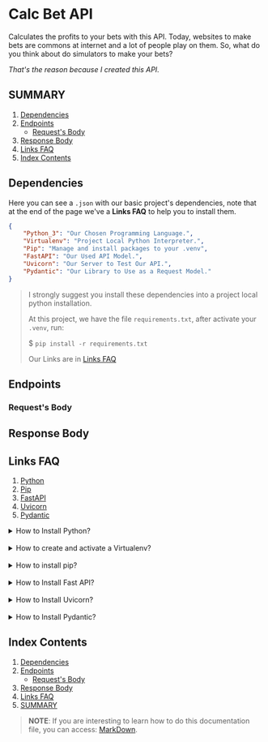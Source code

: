 # Calc Bet API
Calculates the profits to your bets with this API. Today, websites to make bets are commons
at internet and a lot of people play on them. So, what do you think about do simulators to
make your bets? 

*That's the reason because I created this API.*

## SUMMARY
1. [Dependencies](#dependencies)
2. [Endpoints](#endpoints)
   * [Request's Body](#requests-body)
3. [Response Body](#requests-body)
4. [Links FAQ](#links-faq)
5. [Index Contents](#index-contents)

## Dependencies
Here you can see a `.json` with our basic project's dependencies, note that at the end of the
page we've a **Links FAQ** to help you to install them.

```json
{
    "Python_3": "Our Chosen Programming Language.",
    "Virtualenv": "Project Local Python Interpreter.",
    "Pip": "Manage and install packages to your .venv",
    "FastAPI": "Our Used API Model.",
    "Uvicorn": "Our Server to Test Our API.",
    "Pydantic": "Our Library to Use as a Request Model."
}
```

> I strongly suggest you install these dependencies into a project local python installation.
> 
> At this project, we have the file `requirements.txt`, after activate your `.venv`, run:
> 
> $ `pip install -r requirements.txt`
>
> Our Links are in [Links FAQ](#links-faq)

## Endpoints

### Request's Body

## Response Body

## Links FAQ

1. [Python](https://www.python.org/)
2. [Pip](https://pypi.org/project/pip/)
3. [FastAPI](https://fastapi.tiangolo.com/)
4. [Uvicorn](https://www.uvicorn.org/)
5. [Pydantic](https://docs.pydantic.dev/)

<details>
    <summary>How to Install Python?</summary>
    <p>
        If you use a Linux based system, it's possible to you have python installed.
    </p>
    <details>
        <summary>Windows</summary>
        <p>
            Find Here: 
            <a href="https://www.python.org/downloads/windows/">
                Link
            </a>
        </p>
    </details>
    <details>
        <summary>MacOS</summary>
        <p>
            Find Here: 
            <a href="https://www.python.org/downloads/macos/">
                Link
            </a>
        </p>
    </details>
    <details>
        <summary>Other</summary>
        <p>
            Find Here: 
            <a href="https://www.python.org/downloads/other/">
                Link
            </a>
        </p>
    </details>
</details>
<br>
<details>
    <summary>How to create and activate a Virtualenv?</summary>
    <details>
            <summary>Pycharm</summary>
            <p>
                <a href="https://www.jetbrains.com/help/pycharm/creating-virtual-environment.html">
                    Create Venv
                </a>
            </p>
            <p>
                Auto-activate.
            </p>
        </details>
    <details>
            <summary>Generate (Python docs)</summary>
            <p>
                <a href="https://docs.python.org/3/library/venv.html">
                    Generate Venv
                </a>
            </p>
        </details>
    <details>
        <summary>With Pip</summary>
        <p>
            <code>pip install virtualenv</code>
        </p>
    </details>
    <details>
        <summary>Activate</summary>
        <details>
            <summary>Linux and MacOS</summary>
            <p>
                <code>. venv/bin/activate</code> or
                <code>source venv/bin/activate</code>
            </p>
        </details>
        <details>
            <summary>Windows</summary>
            <p>
                <code>. venv/Scripts/Activate</code> or
                <code>source venv/Scripts/Activate</code>
            </p>
        </details>
    </details>
    <details>
        <summary>Deactivate</summary>
        <p>
            Just type <code>deactivate</code>
        </p>
    </details>
</details>
<br>
<details>
    <summary>How to install pip?</summary>
    <p>
        By default, <code>pip</code> is installed together python.
    </p>
</details>
<br>
<details>
    <summary>How to Install Fast API?</summary>
    <p>
        <code>pip install fastapi</code>
    </p>
</details>
<br>
<details>
    <summary>How to Install Uvicorn?</summary>
    <p>
        <code>pip install "uvicorn[standard]"</code>
    </p>
</details>
<br>
<details>
    <summary>How to Install Pydantic?</summary>
    <p>
        <code>pip install pydantic</code>
    </p>
</details>

## Index Contents
1. [Dependencies](#dependencies)
2. [Endpoints](#endpoints)
   * [Request's Body](#requests-body)
3. [Response Body](#requests-body)
4. [Links FAQ](#links-faq)
5. [SUMMARY](#summary)

> **NOTE**: If you are interesting to learn how to do this documentation file, you can access:
> [MarkDown](https://www.markdownguide.org/).
